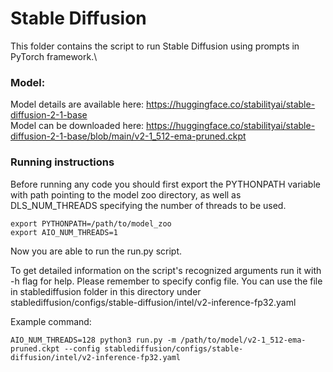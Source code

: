 # Stable Diffusion


This folder contains the script to run Stable Diffusion using prompts in PyTorch framework.\


### Model:

Model details are available here: https://huggingface.co/stabilityai/stable-diffusion-2-1-base \
Model can be downloaded here: https://huggingface.co/stabilityai/stable-diffusion-2-1-base/blob/main/v2-1_512-ema-pruned.ckpt


### Running instructions

Before running any code you should first export the PYTHONPATH variable with path pointing to the model zoo directory,
as well as DLS_NUM_THREADS specifying the number of threads to be used.

```
export PYTHONPATH=/path/to/model_zoo
export AIO_NUM_THREADS=1
```

Now you are able to run the run.py script. 

To get detailed information on the script's recognized arguments run it with -h flag for help. Please remember to specify 
config file. You can use the file in stablediffusion folder in this directory under stablediffusion/configs/stable-diffusion/intel/v2-inference-fp32.yaml

Example command: 

```
AIO_NUM_THREADS=128 python3 run.py -m /path/to/model/v2-1_512-ema-pruned.ckpt --config stablediffusion/configs/stable-diffusion/intel/v2-inference-fp32.yaml
```